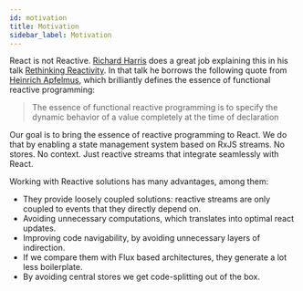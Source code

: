 ```yaml
---
id: motivation
title: Motivation
sidebar_label: Motivation
---
```


React is not Reactive. [Richard Harris](https://twitter.com/Rich_Harris) does a
great job explaining this in his talk [Rethinking Reactivity](https://www.youtube.com/watch?v=AdNJ3fydeao).
In that talk he borrows the following quote from [Heinrich Apfelmus](https://apfelmus.nfshost.com/),
which brilliantly defines the essence of functional reactive programming:

> The essence of functional reactive programming is to specify the dynamic
behavior of a value completely at the time of declaration

Our goal is to bring the essence of reactive programming to React. We do that by
enabling a state management system based on RxJS streams. No stores. No context.
Just reactive streams that integrate seamlessly with React.

Working with Reactive solutions has many advantages, among them:
- They provide loosely coupled solutions: reactive streams are only coupled to events that they directly depend on.
- Avoiding unnecessary computations, which translates into optimal react updates.
- Improving code navigability, by avoiding unnecessary layers of indirection.
- If we compare them with Flux based architectures, they generate a lot less boilerplate.
- By avoiding central stores we get code-splitting out of the box.
